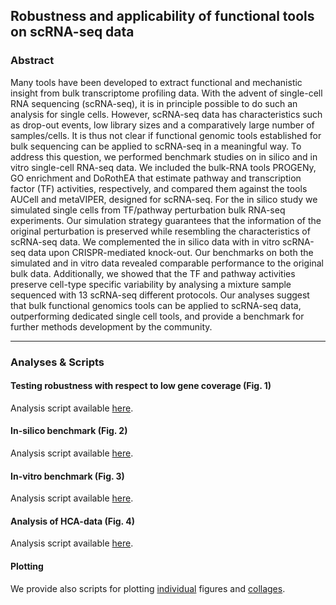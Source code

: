 ## Robustness and applicability of functional tools on scRNA-seq data

### Abstract
Many tools have been developed to extract functional and mechanistic insight from bulk transcriptome profiling data. With the advent of single-cell RNA sequencing (scRNA-seq), it is in principle possible to do such an analysis for single cells. However, scRNA-seq data has characteristics such as drop-out events, low library sizes and a comparatively large number of samples/cells. It is thus not clear if functional genomic tools established for bulk sequencing can be applied to scRNA-seq in a meaningful way. To address this question, we performed benchmark studies on in silico and in vitro single-cell RNA-seq data. We included the bulk-RNA tools PROGENy, GO enrichment and DoRothEA that estimate pathway and transcription factor (TF) activities, respectively, and compared them against the tools AUCell and metaVIPER, designed for scRNA-seq. For the in silico study we simulated single cells from TF/pathway perturbation bulk RNA-seq experiments. Our simulation strategy guarantees that the information of the original perturbation is preserved while resembling the characteristics of scRNA-seq data. We complemented the in silico data with in vitro scRNA-seq data upon CRISPR-mediated knock-out. Our benchmarks on both the simulated and in vitro data revealed comparable performance to the original bulk data. Additionally, we showed that the TF and pathway activities preserve cell-type specific variability by analysing a mixture sample sequenced with 13 scRNA-seq different protocols. Our analyses suggest that bulk functional genomics tools can be applied to scRNA-seq data, outperforming dedicated single cell tools, and provide a benchmark for further methods development by the community. 

***
### Analyses & Scripts
#### Testing robustness with respect to low gene coverage (Fig. 1)
Analysis script available [here](https://github.com/saezlab/FootprintMethods_on_scRNAseq/blob/master/analyses/general_robustness.Rmd).

#### In-silico benchmark (Fig. 2)
Analysis script available [here](https://github.com/saezlab/FootprintMethods_on_scRNAseq/blob/master/analyses/in_silico_benchmark.Rmd).

#### In-vitro benchmark (Fig. 3)
Analysis script available [here](https://github.com/saezlab/FootprintMethods_on_scRNAseq/blob/master/analyses/in_vitro_benchmark.Rmd).

#### Analysis of HCA-data (Fig. 4)
Analysis script available [here](https://github.com/saezlab/FootprintMethods_on_scRNAseq/blob/master/analyses/hca_data_analysis.Rmd).

#### Plotting
We provide also scripts for plotting [individual](https://github.com/saezlab/FootprintMethods_on_scRNAseq/blob/master/analyses/plot_figures.Rmd) figures and [collages](https://github.com/saezlab/FootprintMethods_on_scRNAseq/blob/master/analyses/figure_arrangement.Rmd).
